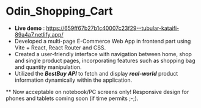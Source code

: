 # Odin_Shopping_Cart

- **Live demo** : https://659ff67b27b1c40007c23f29--tubular-kataifi-89a4a7.netlify.app/
- Developed a multi-page E-Commerce Web App in frontend part using Vite + React, React Router and CSS. 
- Created a user-friendly interface with navigation between home, shop and single product pages, incorporating features such as shopping bag and quantity manipulation.
- Utilized the **_BestBuy API_** to fetch and display **_real-world_** product information dynamically within the application.

** Now acceptable on notebook/PC screens only! Responsive design for phones and tablets coming soon (if time permits ;-;).